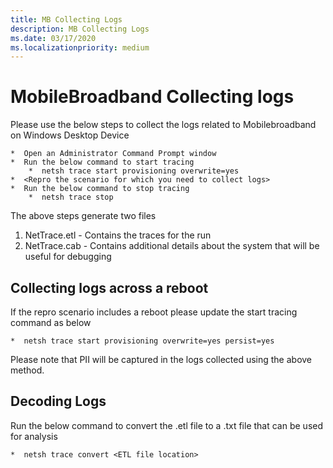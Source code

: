 ```yaml
---
title: MB Collecting Logs
description: MB Collecting Logs
ms.date: 03/17/2020
ms.localizationpriority: medium
---
```


# MobileBroadband Collecting logs

Please use the below steps to collect the logs related to Mobilebroadband on Windows Desktop Device
```
*  Open an Administrator Command Prompt window
*  Run the below command to start tracing
    *  netsh trace start provisioning overwrite=yes
*  <Repro the scenario for which you need to collect logs>
*  Run the below command to stop tracing
    *  netsh trace stop
```
The above steps generate two files
1.  NetTrace.etl - Contains the traces for the run
2.  NetTrace.cab - Contains additional details about the system that will be useful for debugging

## Collecting logs across a reboot

If the repro scenario includes a reboot please update the start tracing command as below
```
*  netsh trace start provisioning overwrite=yes persist=yes
```

Please note that PII will be captured in the logs collected using the above method.

## Decoding Logs

Run the below command to convert the .etl file to a .txt file that can be used for analysis
```
*  netsh trace convert <ETL file location>
```

